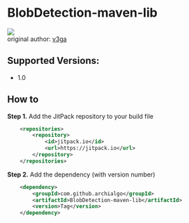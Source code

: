 # BlobDetection-maven-lib
[![](https://jitpack.io/v/archialgo/BlobDetection-maven-lib.svg)](https://jitpack.io/#archialgo/BlobDetection-maven-lib)   
original author: [v3ga](http://www.v3ga.net/)  

## Supported Versions:  
- 1.0

## How to
**Step 1.** Add the JitPack repository to your build file
``` xml
	<repositories>
		<repository>
		    <id>jitpack.io</id>
		    <url>https://jitpack.io</url>
		</repository>
	</repositories>
```
**Step 2.** Add the dependency (with version number)
``` xml
	<dependency>
	    <groupId>com.github.archialgo</groupId>
	    <artifactId>BlobDetection-maven-lib</artifactId>
	    <version>Tag</version>
	</dependency>
```
